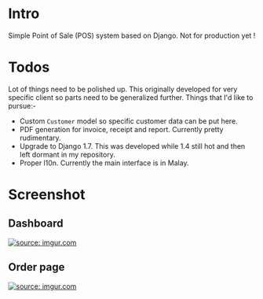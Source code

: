 # Intro
Simple Point of Sale (POS) system based on Django. Not for production yet !

# Todos
Lot of things need to be polished up. This originally developed for very
specific client so parts need to be generalized further. Things that I'd
like to pursue:-

* Custom `Customer` model so specific customer data can be put here.
* PDF generation for invoice, receipt and report. Currently pretty rudimentary.
* Upgrade to Django 1.7. This was developed while 1.4 still hot and then left
  dormant in my repository.
* Proper l10n. Currently the main interface is in Malay.

# Screenshot
## Dashboard
<a href="http://imgur.com/t4iaM9Y"><img src="http://i.imgur.com/t4iaM9Yl.png" title="source: imgur.com" /></a><br />

## Order page
<a href="http://imgur.com/QlOO16g"><img src="http://i.imgur.com/QlOO16gl.png" title="source: imgur.com" /></a>

